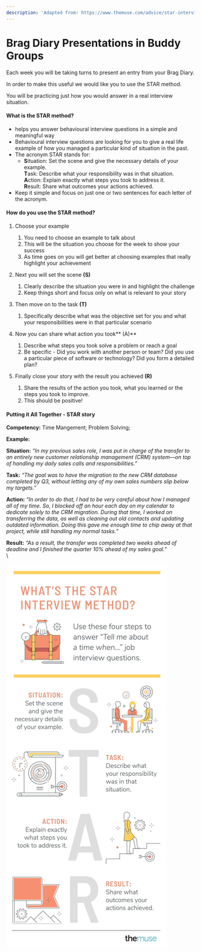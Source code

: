 ```yaml
---
description: 'Adapted from: https://www.themuse.com/advice/star-interview-method'
---
```


# Brag Diary Presentations in Buddy Groups

Each week you will be taking turns to present an entry from your Brag Diary.

In order to make this useful we would like you to use the STAR method.&#x20;

You will be practicing just how you would answer in a real interview situation.

#### What is the STAR method?&#x20;

* helps you answer behavioural interview questions in a simple and meaningful way
* Behavioural interview questions are looking for you to give a real life example of how you managed a particular kind of situation in the past.&#x20;
* The acronym STAR stands for:
  * **S**ituation: Set the scene and give the necessary details of your example.\
    **T**ask: Describe what your responsibility was in that situation.\
    **A**ction: Explain exactly what steps you took to address it.\
    **R**esult: Share what outcomes your actions achieved.
* Keep it simple and focus on just one or two sentences for each letter of the acronym.

#### How do you use the STAR method?&#x20;

1. Choose your example
   1. You need to choose an example to talk about
   2. This will be the situation you choose for the week to show your success&#x20;
   3. As time goes on you will get better at choosing examples that really highlight your achievement
2. Next you will set the scene **(S)**
   1. Clearly describe the situation you were in and highlight the challenge&#x20;
   2. Keep things short and focus only on what is relevant to your story
3. Then move on to the task **(T)**
   1. Specifically describe what was the objective set for you and what your responsibilities were in that particular scenario
4. Now you can share what action you took** (A)**
   1. Describe what steps you took solve a problem or reach a goal
   2. Be specific - Did you work with another person or team? Did you use a particular piece of software or technology? Did you form a detailed plan?
5.  Finally close your story with the result you achieved **(R)**

    1. Share the results of the action you took, what you learned or the steps you took to improve.
    2. This should be positive!&#x20;



#### Putting it All Together - STAR story

**Competency:** Time Mangement; Problem Solving;&#x20;

**Example:**

**Situation:** _“In my previous sales role, I was put in charge of the transfer to an entirely new customer relationship management (CRM) system—on top of handling my daily sales calls and responsibilities.”_

**Task:** _“The goal was to have the migration to the new CRM database completed by Q3, without letting any of my own sales numbers slip below my targets.”_

**Action:** _“In order to do that, I had to be very careful about how I managed all of my time. So, I blocked off an hour each day on my calendar to dedicate solely to the CRM migration. During that time, I worked on transferring the data, as well as cleaning out old contacts and updating outdated information. Doing this gave me enough time to chip away at that project, while still handling my normal tasks.”_

**Result:** _“As a result, the transfer was completed two weeks ahead of deadline and I finished the quarter 10% ahead of my sales goal.”_\
\


&#x20;

![](../../../.gitbook/assets/image.jpg)
